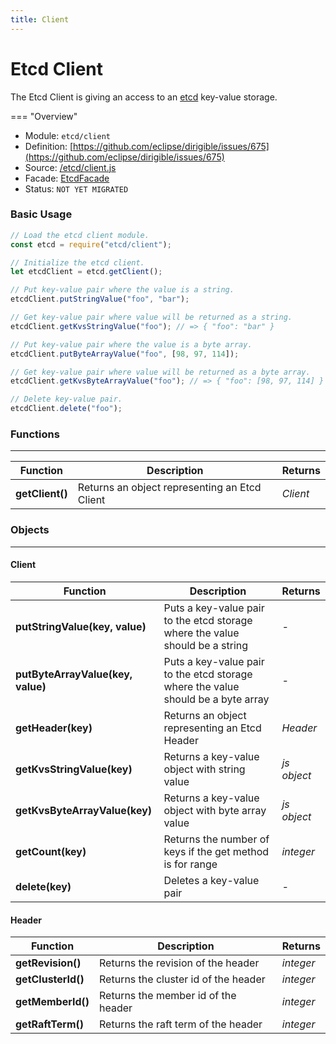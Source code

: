 ```yaml
---
title: Client
---
```


Etcd Client
===

The Etcd Client is giving an access to an [etcd](https://etcd.io/) key-value storage.

=== "Overview"
- Module: `etcd/client`
- Definition: [https://github.com/eclipse/dirigible/issues/675](https://github.com/eclipse/dirigible/issues/675)
- Source: [/etcd/client.js](https://github.com/dirigiblelabs/ext-etcd/blob/master/etcd/client.js)
- Facade: [EtcdFacade](https://github.com/eclipse/dirigible/blob/master/ext/ext-api/api-etcd/src/main/java/org/eclipse/dirigible/api/etcd/EtcdFacade.java)
- Status: `NOT YET MIGRATED`


### Basic Usage

```javascript
// Load the etcd client module.
const etcd = require("etcd/client");

// Initialize the etcd client.
let etcdClient = etcd.getClient();

// Put key-value pair where the value is a string.
etcdClient.putStringValue("foo", "bar");

// Get key-value pair where value will be returned as a string.
etcdClient.getKvsStringValue("foo"); // => { "foo": "bar" }

// Put key-value pair where the value is a byte array.
etcdClient.putByteArrayValue("foo", [98, 97, 114]);

// Get key-value pair where value will be returned as a byte array.
etcdClient.getKvsByteArrayValue("foo"); // => { "foo": [98, 97, 114] }

// Delete key-value pair.
etcdClient.delete("foo");
```


### Functions

---

Function     | Description | Returns
------------ | ----------- | --------
**getClient()**   | Returns an object representing an Etcd Client | *Client*

### Objects

---

#### Client

Function     | Description | Returns
------------ | ----------- | --------
**putStringValue(key, value)**   | Puts a key-value pair to the etcd storage where the value should be a string | *-*
**putByteArrayValue(key, value)**   | Puts a key-value pair to the etcd storage where the value should be a byte array | *-*
**getHeader(key)**   | Returns an object representing an Etcd Header | *Header*
**getKvsStringValue(key)**   | Returns a key-value object with string value | *js object*
**getKvsByteArrayValue(key)**   | Returns a key-value object with byte array value | *js object*
**getCount(key)**   | Returns the number of keys if the get method is for range | *integer*
**delete(key)**   | Deletes a key-value pair | *-*

#### Header

Function     | Description | Returns
------------ | ----------- | --------
**getRevision()**   | Returns the revision of the header | *integer*
**getClusterId()**   | Returns the cluster id of the header | *integer*
**getMemberId()**   | Returns the member id of the header | *integer*
**getRaftTerm()**   | Returns the raft term of the header | *integer*
 
